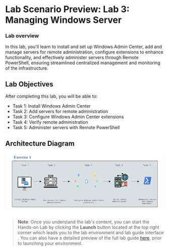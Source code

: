 # Lab Scenario Preview: Lab 3: Managing Windows Server

### Lab overview

 In this lab, you'll learn to install and set up Windows Admin Center, add and manage servers for remote administration, configure extensions to enhance functionality, and effectively administer servers through Remote PowerShell, ensuring streamlined centralized management and monitoring of the infrastructure.

## Lab Objectives
  
After completing this lab, you will be able to:

  - Task 1: Install Windows Admin Center
  - Task 2: Add servers for remote administration
  - Task 3: Configure Windows Admin Center extensions
  - Task 4: Verify remote administration
  - Task 5: Administer servers with Remote PowerShell

## Architecture Diagram

   ![](../media/mod3art.png)  

   >**Note**: Once you understand the lab's content, you can start the Hands-on Lab by clicking the **Launch** button located at the top right corner which leads you to the lab environment and lab guide interface . You can also have a detailed preview of the full lab guide [here](https://experience.cloudlabs.ai/#/labguidepreview/d6f7246a-9f71-487e-a474-48e076a301b1), prior to launching your environment.

